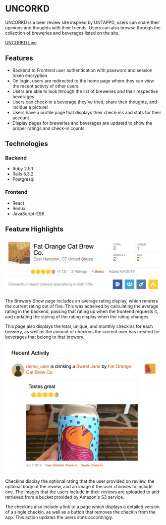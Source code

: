 # UNCORKD

UNCORKD is a beer review site inspired by UNTAPPD, users can share their opinions and thoughts
with their friends. Users can also browse through the collection of breweries and beverages listed on the site. 

[UNCORKD Live](https://uncork-d.herokuapp.com/)


## Features

<ul>
    <li> Backend to Frontend user authentication with password and session token encryption. </li>
    <li> On login, users are redirected to the home page where they can view the recent activty of other users. </li>
    <li> Users are able to look through the list of breweries and their respective beverages. </li>
    <li> Users can check-in a beverage they've tried, share their thoughts, and incldue a picture! </li>
    <li> Users have a profile page that displays their check-ins and stats for their account. </li>
    <li> Display pages for breweries and beverages are updated to show the proper ratings and check-in counts </li>
</ul>

## Technologies

### Backend
<ul>
    <li> Ruby 2.5.1 </li>
    <li> Rails 5.3.2 </li>
    <li> Postgresql </li>
</ul>

### Frontend
<ul>
    <li> React </li>
    <li> Redux </li>
    <li> JavaScript-ES6 </li>
</ul>

## Feature Highlights

![Brew Show](https://github.com/ppondo/Uncorkd/blob/master/app/assets/images/brew-show.png "Brewery Show")

The Brewery Show page includes an average rating display, which renders the current rating out of five.
This was acheived by calculating the average rating in the backend, passing that rating up when the frontend requests it, and updating the styling of the rating display when the rating changes.

This page also displays the total, unique, and monthly checkins for each brewery, as well as the amount of checkins the current user has created for beverages that belong to that brewery.

![Checkin](https://github.com/ppondo/Uncorkd/blob/master/app/assets/images/checkin.png "Checkin")

Checkins display the optional rating that the user provided on review, the optional body of the review, and an image if the user chooses to include one. The images that the users include in their reviews are uploaded to and retrieved from a bucket provided by Amazon's S3 service.

The checkins also include a link to a page which displays a detailed version of a single checkin, as well as a button that removes the checkin from the app. This action updates the users stats accordingly.